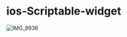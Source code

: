 # ios-Scriptable-widget


![IMG_9936](https://user-images.githubusercontent.com/72444675/105862184-77d0d600-602a-11eb-966c-462a3448ce09.PNG)
